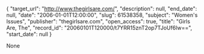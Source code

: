 {
  "target_url": "http://www.thegirlsare.com/", 
  "description": null, 
  "end_date": null, 
  "date": "2006-01-01T12:00:00", 
  "slug": 61538358, 
  "subject": "Women's Issues", 
  "publisher": "thegirlsare.com", 
  "open_access": true, 
  "title": "Girls Are, The", 
  "record_id": "20060101T120000/t7YRR15znT2op7TJoUf6lw==", 
  "start_date": null
}

None